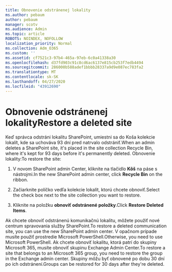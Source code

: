 ```yaml
---
title: Obnovenie odstránenej lokality
ms.author: pebaum
author: pebaum
manager: scotv
ms.audience: Admin
ms.topic: article
ROBOTS: NOINDEX, NOFOLLOW
localization_priority: Normal
ms.collection: Adm_O365
ms.custom: ''
ms.assetid: cf7521c3-97b4-465a-97eb-6c0a41338a30
ms.openlocfilehash: d37fd903c91c8cd6ac6137e815cb253f7edb4494
ms.sourcegitcommit: 286000b588adef1bbbb28337a9d9e087ec783fa2
ms.translationtype: MT
ms.contentlocale: sk-SK
ms.lasthandoff: 04/27/2020
ms.locfileid: "43912690"
---
```

# <a name="restore-a-deleted-site"></a><span data-ttu-id="02949-102">Obnovenie odstránenej lokality</span><span class="sxs-lookup"><span data-stu-id="02949-102">Restore a deleted site</span></span>

<span data-ttu-id="02949-103">Keď správca odstráni lokalitu SharePoint, umiestni sa do Koša kolekcie lokalít, kde sa uchováva 93 dní pred natrvalo odstrániť.</span><span class="sxs-lookup"><span data-stu-id="02949-103">When an admin deletes a SharePoint site, it's placed in the site collection Recycle Bin, where it's kept for 93 days before it's permanently deleted.</span></span> <span data-ttu-id="02949-104">Obnovenie lokality:</span><span class="sxs-lookup"><span data-stu-id="02949-104">To restore the site:</span></span>
  
1. <span data-ttu-id="02949-105">V novom SharePoint admin Center, kliknite na tlačidlo **Kôš** na páse s nástrojmi.</span><span class="sxs-lookup"><span data-stu-id="02949-105">In the new SharePoint admin center, click **Recycle Bin** on the ribbon.</span></span> 
    
2. <span data-ttu-id="02949-106">Začiarknite políčko vedľa kolekcie lokalít, ktorú chcete obnoviť.</span><span class="sxs-lookup"><span data-stu-id="02949-106">Select the check box next to the site collection you want to restore.</span></span>
    
3. <span data-ttu-id="02949-107">Kliknite na položku **obnoviť odstránené položky**.</span><span class="sxs-lookup"><span data-stu-id="02949-107">Click **Restore Deleted Items**.</span></span>
    
<span data-ttu-id="02949-108">Ak chcete obnoviť odstránenú komunikačnú lokalitu, môžete použiť nové centrum spravovania služby SharePoint.</span><span class="sxs-lookup"><span data-stu-id="02949-108">To restore a deleted communication site, you can use the new SharePoint admin center.</span></span> <span data-ttu-id="02949-109">V opačnom prípade musíte použiť prostredie Microsoft PowerShell.</span><span class="sxs-lookup"><span data-stu-id="02949-109">Otherwise, you need to use Microsoft PowerShell.</span></span> <span data-ttu-id="02949-110">Ak chcete obnoviť lokalitu, ktorá patrí do skupiny Microsoft 365, musíte obnoviť skupinu Exchange Admin Center.</span><span class="sxs-lookup"><span data-stu-id="02949-110">To restore a site that belongs to an Microsoft 365 group, you need to restore the group in the Exchange admin center.</span></span> <span data-ttu-id="02949-111">Skupiny môžu byť obnovené po dobu 30 dní po ich odstránení.</span><span class="sxs-lookup"><span data-stu-id="02949-111">Groups can be restored for 30 days after they're deleted.</span></span>
  

